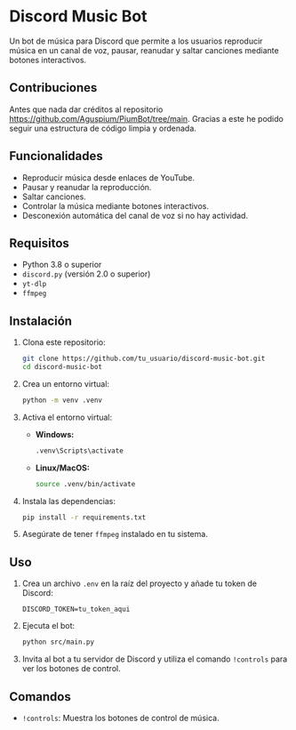 # Discord Music Bot

Un bot de música para Discord que permite a los usuarios reproducir música en un canal de voz, pausar, reanudar y saltar canciones mediante botones interactivos.

## Contribuciones

Antes que nada dar créditos al repositorio https://github.com/Aguspium/PiumBot/tree/main. Gracias a este he podido seguir una estructura de código limpia y ordenada.


## Funcionalidades

- Reproducir música desde enlaces de YouTube.
- Pausar y reanudar la reproducción.
- Saltar canciones.
- Controlar la música mediante botones interactivos.
- Desconexión automática del canal de voz si no hay actividad.

## Requisitos

- Python 3.8 o superior
- `discord.py` (versión 2.0 o superior)
- `yt-dlp`
- `ffmpeg`

## Instalación

1. Clona este repositorio:

   ```bash
   git clone https://github.com/tu_usuario/discord-music-bot.git
   cd discord-music-bot
   ```

2. Crea un entorno virtual:

   ```bash
   python -m venv .venv
   ```

3. Activa el entorno virtual:

   - **Windows:**

     ```bash
     .venv\Scripts\activate
     ```

   - **Linux/MacOS:**

     ```bash
     source .venv/bin/activate
     ```

4. Instala las dependencias:

   ```bash
   pip install -r requirements.txt
   ```

5. Asegúrate de tener `ffmpeg` instalado en tu sistema.

## Uso

1. Crea un archivo `.env` en la raíz del proyecto y añade tu token de Discord:

   ```plaintext
   DISCORD_TOKEN=tu_token_aqui
   ```

2. Ejecuta el bot:

   ```bash
   python src/main.py
   ```

3. Invita al bot a tu servidor de Discord y utiliza el comando `!controls` para ver los botones de control.

## Comandos

- `!controls`: Muestra los botones de control de música.





